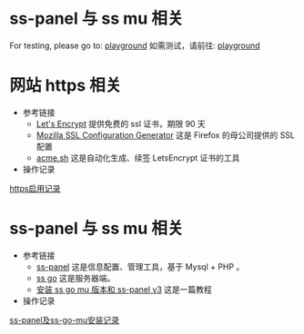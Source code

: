 <!-- TITLE: Home -->
<!-- SUBTITLE: 笔记总览 -->

# ss-panel 与 ss mu 相关
For testing, please go to: [playground](playground)
如需测试，请前往: [playground](playground)

# 网站 https 相关
* 参考链接
    * [Let's Encrypt](https://letsencrypt.org/) 提供免费的 ssl 证书，期限 90 天
    * [Mozilla SSL Configuration Generator](https://mozilla.github.io/server-side-tls/ssl-config-generator/) 这是 Firefox 的母公司提供的 SSL 配置
    * [acme.sh](https://github.com/Neilpang/acme.sh) 这是自动化生成、续签 LetsEncrypt 证书的工具
* 操作记录

[https启用记录](https启用记录)

# ss-panel 与 ss mu 相关
* 参考链接
    * [ss-panel](https://github.com/orvice/ss-panel) 这是信息配置、管理工具，基于 Mysql + PHP 。
    * [ss go](https://github.com/orvice/shadowsocks-go) 这是服务器端。
    * [安装 ss go mu 版本和 ss-panel v3](http://bitzhi.com/2016/03/install-ss-go-mu-and-ss-panel-v3/) 这是一篇教程
* 操作记录

[ss-panel及ss-go-mu安装记录](ss-panel及ss-go-mu安装记录)